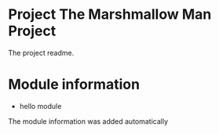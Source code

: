 
# Project The Marshmallow Man Project

The project readme.

# Module information 
- hello module 

The module information was added automatically
